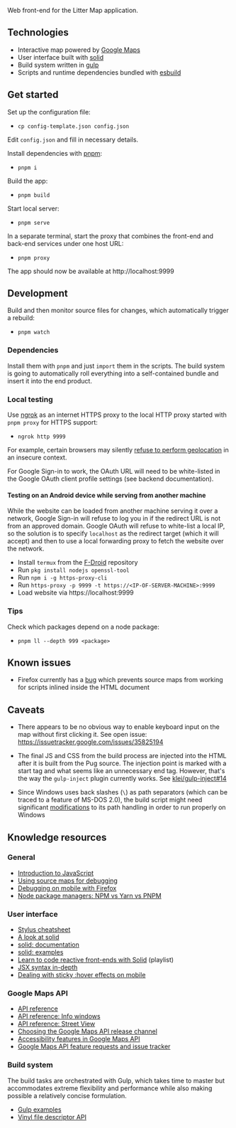 Web front-end for the Litter Map application.

## Technologies

- Interactive map powered by [Google Maps](https://developers.google.com/maps/documentation/javascript/)
- User interface built with [solid](https://www.solidjs.com/)
- Build system written in [gulp](https://github.com/gulpjs/gulp)
- Scripts and runtime dependencies bundled with [esbuild](https://esbuild.github.io/)

## Get started

Set up the configuration file:

- `cp config-template.json config.json`

Edit `config.json` and fill in necessary details.

Install dependencies with [pnpm](https://pnpm.io/):

- `pnpm i`

Build the app:

- `pnpm build`

Start local server:

- `pnpm serve`

In a separate terminal, start the proxy that combines the front-end and back-end services under one host URL:

- `pnpm proxy`

The app should now be available at http://localhost:9999

## Development

Build and then monitor source files for changes, which automatically trigger a rebuild:

- `pnpm watch`

### Dependencies

Install them with `pnpm` and just `import` them in the scripts. The build system is going to automatically roll everything into a self-contained bundle and insert it into the end product.

### Local testing

Use [ngrok](https://ngrok.com/) as an internet HTTPS proxy to the local HTTP proxy started with `pnpm proxy` for HTTPS support:

- `ngrok http 9999`

For example, certain browsers may silently [refuse to perform geolocation](https://www.ghacks.net/2017/03/14/firefox-55-geolocation-requires-secure-origin/) in an insecure context.

For Google Sign-in to work, the OAuth URL will need to be white-listed in the Google OAuth client profile settings (see backend documentation).

#### Testing on an Android device while serving from another machine

While the website can be loaded from another machine serving it over a network, Google Sign-in will refuse to log you in if the redirect URL is not from an approved domain. Google OAuth will refuse to white-list a local IP, so the solution is to specify `localhost` as the redirect target (which it will accept) and then to use a local forwarding proxy to fetch the website over the network.

- Install `termux` from the [F-Droid](https://f-droid.org/) repository
- Run `pkg install nodejs openssl-tool`
- Run `npm i -g https-proxy-cli`
- Run `https-proxy -p 9999 -t https://<IP-OF-SERVER-MACHINE>:9999`
- Load website via https://localhost:9999

### Tips

Check which packages depend on a node package:

- `pnpm ll --depth 999 <package>`

## Known issues

- Firefox currently has a [bug](https://bugzilla.mozilla.org/show_bug.cgi?id=1400856) which prevents source maps from working for scripts inlined inside the HTML document

## Caveats

- There appears to be no obvious way to enable keyboard input on the map without first clicking it. See open issue: https://issuetracker.google.com/issues/35825194

- The final JS and CSS from the build process are injected into the HTML after it is built from the Pug source. The injection point is marked with a start tag and what seems like an unnecessary end tag. However, that's the way the `gulp-inject` plugin currently works. See [klei/gulp-inject#14](https://github.com/klei/gulp-inject/issues/14)

- Since Windows uses back slashes (`\`) as path separators (which can be traced to a feature of MS-DOS 2.0), the build script might need significant [modifications](https://shapeshed.com/writing-cross-platform-node/#use-pathresolve-to-traverse-the-filesystem) to its path handling in order to run properly on Windows

## Knowledge resources

### General

- [Introduction to JavaScript](https://developer.mozilla.org/docs/Web/javascript)
- [Using source maps for debugging](https://developer.mozilla.org/docs/Tools/Debugger/How_to/Use_a_source_map)
- [Debugging on mobile with Firefox](https://developer.mozilla.org/docs/Tools/about:debugging)
- [Node package managers: NPM vs Yarn vs PNPM](https://javascript.plainenglish.io/npm-yarn-pnpm-which-node-js-package-manager-should-you-use-a2a1378694f7)

### User interface

- [Stylus cheatsheet](https://devhints.io/stylus)
- [A look at solid](https://codechips.me/solidjs-first-look/)
- [solid: documentation](https://www.solidjs.com/docs/latest)
- [solid: examples](https://github.com/solidjs/solid/blob/main/documentation/resources/examples.md)
- [Learn to code reactive front-ends with Solid](https://www.youtube.com/watch?v=j8ANWdE7wfY&list=PLkHoRc4IcLDqAAvA1y8cT8CXkgfBbhRp3) (playlist)
- [JSX syntax in-depth](https://reactjs.org/docs/jsx-in-depth.html)
- [Dealing with sticky :hover effects on mobile](http://www.javascriptkit.com/dhtmltutors/sticky-hover-issue-solutions.shtml)

### Google Maps API

- [API reference](https://developers.google.com/maps/documentation/javascript/reference)
- [API reference: Info windows](https://developers.google.com/maps/documentation/javascript/infowindows)
- [API reference: Street View](https://developers.google.com/maps/documentation/javascript/streetview)
- [Choosing the Google Maps API release channel](https://developers.google.com/maps/documentation/javascript/versions)
- [Accessibility features in Google Maps API](https://cloud.google.com/blog/products/maps-platform/improved-accessibility-maps-javascript-api)
- [Google Maps API feature requests and issue tracker](https://issuetracker.google.com/issues?q=componentid:188853)

### Build system

The build tasks are orchestrated with Gulp, which takes time to master but accommodates extreme flexibility and performance while also making possible a relatively concise formulation.

- [Gulp examples](https://github.com/gulpjs/gulp/tree/master/docs/recipes)
- [Vinyl file descriptor API](https://github.com/gulpjs/vinyl#api)